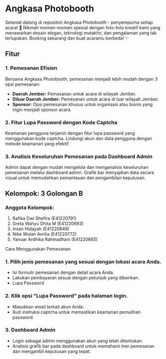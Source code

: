 # Angkasa Photobooth

Selamat datang di repositori Angkasa Photobooth - penyempurna setiap acara! 🚀 Nikmati momen-momen spesial dengan foto-foto kreatif kami yang menawarkan desain elegan, teknologi mutakhir, dan pengalaman yang tak terlupakan. Booking sekarang dan buat acaramu berbeda! ✨

## Fitur

### 1. Pemesanan Efisien
Bersama Angkasa Photobooth, pemesanan menjadi lebih mudah dengan 3 opsi pemesanan:
- **Daerah Jember:** Pemesanan untuk acara di wilayah Jember.
- **Diluar Daerah Jember:** Pemesanan untuk acara di luar wilayah Jember.
- **Sponsor:** Opsi pemesanan khusus untuk organisasi atau bisnis yang ingin menjadi sponsor acara.

### 2. Fitur Lupa Password dengan Kode Captcha
Keamanan pengguna terjamin dengan fitur lupa password yang menggunakan kode captcha. Lindungi akun dan data pengguna dengan metode keamanan yang efektif.

### 3. Analisis Keseluruhan Pemesanan pada Dashboard Admin
Admin dapat dengan mudah mengelola dan menganalisis keseluruhan pemesanan melalui dashboard admin. Grafik bar menyajikan data secara visual untuk memudahkan pemantauan dan pengambilan keputusan.

## Kelompok: 3 Golongan B

### Anggota Kelompok:
1. Rafika Dwi Shefira (E41220791)
2. Greta Wahyu Dhita M (E41220693)
3. Insan Hidayah (E41220849)
4. Nike Wulan Avrilia (E41220772)
5. Yanuar Ardhika Rahmadhani (E41220665)

Cara Menggunakan
Pemesanan

### 1. Pilih jenis pemesanan yang sesuai dengan lokasi acara Anda.
- Isi formulir pemesanan dengan detail acara Anda.
- Lakukan pembayaran sesuai dengan petunjuk yang diberikan.
- Lupa Password

### 2. Klik opsi "Lupa Password" pada halaman login.
- Masukkan email terkait akun Anda.
- Ikuti instruksi captcha untuk memastikan keamanan pemulihan password.

### 3. Dashboard Admin
- Login sebagai admin menggunakan akun yang telah ditentukan.
- Analisis grafik bar pada dashboard untuk memahami tren pemesanan dan mengambil keputusan yang tepat.
